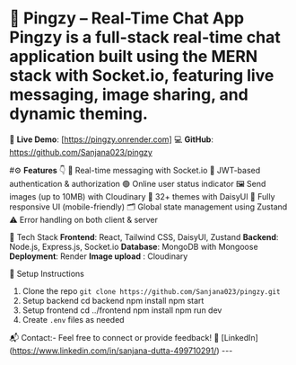 ﻿# 💬 Pingzy – Real-Time Chat App Pingzy is a full-stack real-time chat application built using the **MERN stack** with **Socket.io**, featuring live messaging, image sharing, and dynamic theming. 

🔗 **Live Demo**: [https://pingzy.onrender.com] 
💻 **GitHub**: https://github.com/Sanjana023/pingzy 

#⚙️ **Features** 👇
💬 Real-time messaging with Socket.io 
🔐 JWT-based authentication & authorization 
🟢 Online user status indicator 
🖼️ Send images (up to 10MB) with Cloudinary
🎨 32+ themes with DaisyUI 
📱 Fully responsive UI (mobile-friendly) 
🗂 Global state management using Zustand 
⚠️ Error handling on both client & server 

🧪 Tech Stack
**Frontend**: React, Tailwind CSS, DaisyUI, Zustand 
**Backend**: Node.js, Express.js, Socket.io
**Database**: MongoDB with Mongoose
**Deployment**: Render 
**Image upload** : Cloudinary

🚀 Setup Instructions 
1. Clone the repo `git clone https://github.com/Sanjana023/pingzy.git` 
2. Setup backend cd backend npm install npm start 
3. Setup frontend cd ../frontend npm install npm run dev 
4. Create `.env` files as needed 

📬 Contact:- Feel free to connect or provide feedback! 
🔗 [LinkedIn] (https://www.linkedin.com/in/sanjana-dutta-499710291/) ---
